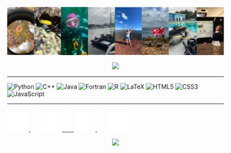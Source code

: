 
<img src="https://github.com/hananniesen/hananniesen/blob/main/collage.png">
<p align="center">
  <img src="https://capsule-render.vercel.app/api?type=waving&height=250&color=4169E1&text=Anne%20Hansen&fontColor=FFFFFF&fontSize=70&desc=Physical%20Oceanography%20and%20Marine%20Engineering%20Researcher&fontAlignY=35&section=header&fontAlign=50&descAlign=50&animation=fadeIn&descAlignY=55"/>
</p>

---
![Python](https://img.shields.io/badge/python-3670A0?style=for-the-badge&logo=python&logoColor=ffdd54)
![C++](https://img.shields.io/badge/c++-%2300599C.svg?style=for-the-badge&logo=c%2B%2B&logoColor=white)
![Java](https://img.shields.io/badge/java-%23ED8B00.svg?style=for-the-badge&logo=openjdk&logoColor=white)
![Fortran](https://img.shields.io/badge/Fortran-%23734F96.svg?style=for-the-badge&logo=fortran&logoColor=white)
![R](https://img.shields.io/badge/r-%23276DC3.svg?style=for-the-badge&logo=r&logoColor=white)
![LaTeX](https://img.shields.io/badge/latex-%23008080.svg?style=for-the-badge&logo=latex&logoColor=white)
![HTML5](https://img.shields.io/badge/html5-%23E34F26.svg?style=for-the-badge&logo=html5&logoColor=white)
![CSS3](https://img.shields.io/badge/css3-%231572B6.svg?style=for-the-badge&logo=css3&logoColor=white)
![JavaScript](https://img.shields.io/badge/javascript-%23323330.svg?style=for-the-badge&logo=javascript&logoColor=%23F7DF1E)

---


<div>
  <a href="https://www.linkedin.com/in/anne-hansen/"> 
    <img src="https://github.com/hananniesen/hananniesen/blob/main/linkedin-brands.svg" width="50" height="50">
  </a>
  &nbsp;  &nbsp;  &nbsp;  
  <a href="https://bsky.app/profile/hananniesen.bsky.social">
    <img src="https://github.com/hananniesen/hananniesen/blob/main/bluesky-brands.svg" width="50" height="50">
  <a href="https://medium.com/@hananniesen">
  &nbsp;  &nbsp;  &nbsp;  
    <img src="https://github.com/hananniesen/hananniesen/blob/main/medium-brands.svg" width="50" height="50">
  </a>
  &nbsp;  &nbsp;  &nbsp;  
  <a href="https://orcid.org/0009-0000-7768-8665">
    <img src="https://github.com/hananniesen/hananniesen/blob/main/orcid-brands.svg" width="50" height="50">
  </a>
</div>

<p align="center">
  <img src="https://capsule-render.vercel.app/api?type=waving&height=150&color=4169E1&fontColor=FFFFFF&fontSize=70&fontAlignY=40&section=footer&fontAlign=50&descAlign=50&animation=fadeIn&descAlignY=55"/>
</p>

<!--
**hananniesen/hananniesen** is a ✨ _special_ ✨ repository because its `README.md` (this file) appears on your GitHub profile.

Here are some ideas to get you started:

- 🔭 I’m currently working on ...
- 🌱 I’m currently learning ...
- 👯 I’m looking to collaborate on ...
- 🤔 I’m looking for help with ...
- 💬 Ask me about ...
- 📫 How to reach me: ...
- 😄 Pronouns: ...
- ⚡ Fun fact: ...
-->

